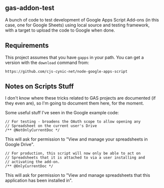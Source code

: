 gas-addon-test
--------------

A bunch of code to test development of Google Apps Script Add-ons
(in this case, one for Google Sheets) using local source and testing
framework, with a target to upload the code to Google when done.

Requirements
------------

This project assumes that you have `gapps` in your path. You can get
a version with the `download` command from:

    https://github.com/cjs-cynic-net/node-google-apps-script


Notes on Scripts Stuff
----------------------

I don't know where these tricks related to GAS projects are documented
(if they even are), so I'm going to document them here, for the moment.

Some useful stuff I've seen in the Google example code:

    // For testing - broadens the OAuth scope to allow opening any
    // Spreadsheet on the current user's Drive
    /** @NotOnlyCurrentDoc */

This will ask for permission to "View and manage your spreadsheets in
Google Drive".

    // For production, this script will now only be able to act on
    // Spreadsheets that it is attached to via a user installing and
    // activating the add-on.
    /** @OnlyCurrentDoc */

This will ask for permission to "View and manage spreadsheets that this
application has been installed in".
